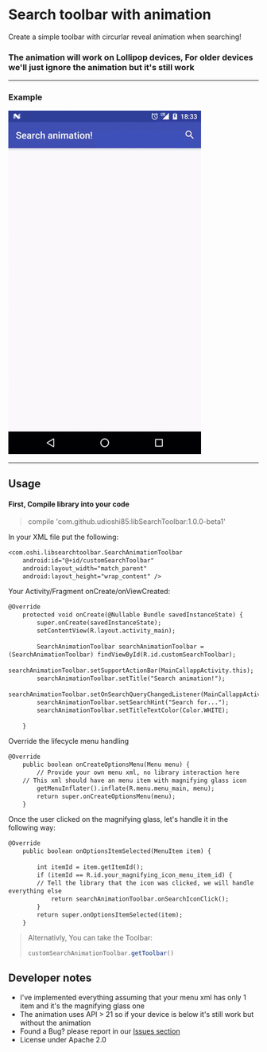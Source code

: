 Search toolbar with animation
===================
Create a simple toolbar with circurlar reveal animation when searching!

### The animation will work on Lollipop devices, For older devices we'll just ignore the animation but it's still work
----------

### Example

![](https://github.com/UdiOshi85/GlobalFiles/blob/master/libSearchAnimationToolbar%20-1.0.gif)

----------

## Usage


#### First, Compile library into your code

> compile 'com.github.udioshi85:libSearchToolbar:1.0.0-beta1'


In your XML file put the following:
````
<com.oshi.libsearchtoolbar.SearchAnimationToolbar
	android:id="@+id/customSearchToolbar"
	android:layout_width="match_parent"
	android:layout_height="wrap_content" />
````

Your Activity/Fragment onCreate/onViewCreated:

````
@Override
    protected void onCreate(@Nullable Bundle savedInstanceState) {
        super.onCreate(savedInstanceState);
        setContentView(R.layout.activity_main);

        SearchAnimationToolbar searchAnimationToolbar = (SearchAnimationToolbar) findViewById(R.id.customSearchToolbar);
        searchAnimationToolbar.setSupportActionBar(MainCallappActivity.this);
        searchAnimationToolbar.setTitle("Search animation!");
        searchAnimationToolbar.setOnSearchQueryChangedListener(MainCallappActivity.this);
        searchAnimationToolbar.setSearchHint("Search for...");
        searchAnimationToolbar.setTitleTextColor(Color.WHITE);

    }
````


Override the lifecycle menu handling
````
@Override
    public boolean onCreateOptionsMenu(Menu menu) {
    	// Provide your own menu xml, no library interaction here
	// This xml should have an menu item with magnifying glass icon
        getMenuInflater().inflate(R.menu.menu_main, menu);
        return super.onCreateOptionsMenu(menu);
    }
````
Once the user clicked on the magnifying glass, let's handle it in the following way:
````
@Override
    public boolean onOptionsItemSelected(MenuItem item) {

        int itemId = item.getItemId();
        if (itemId == R.id.your_magnifying_icon_menu_item_id) {
	    // Tell the library that the icon was clicked, we will handle everything else
            return searchAnimationToolbar.onSearchIconClick();
        }
        return super.onOptionsItemSelected(item);
    }
````

> Alternativly, You can take the Toolbar:
> ````javascript
> customSearchAnimationToolbar.getToolbar()
> ````

Developer notes
--------------------
* I've implemented everything assuming that your menu xml has only 1 item and it's the magnifying glass one
* The animation uses API > 21 so if your device is below it's still work but without the animation
* Found a Bug? please report in our [Issues section](https://github.com/UdiOshi85/libSearchToolbar/issues)
* License under Apache 2.0
